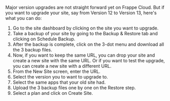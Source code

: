 Major version upgrades are not straight forward yet on Frappe Cloud. But if you want to upgrade your site, say from Version 12 to Version 13, here's what you can do:

1.  Go to the site dashboard by clicking on the site you want to upgrade.
2.  Take a backup of your site by going to the Backup & Restore tab and clicking on Schedule Backup.
3.  After the backup is complete, click on the 3-dot menu and download all the 3 backup files.
4.  Now, if you want to keep the same URL, you can drop your site and create a new site with the same URL. Or if you want to test the upgrade, you can create a new site with a different URL.
5.  From the New Site screen, enter the URL.
6.  Select the version you to want to upgrade to.
7.  Select the same apps that your old site had.
8.  Upload the 3 backup files one by one on the Restore step.
9.  Select a plan and click on Create Site.